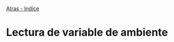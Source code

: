 [Atras - Indice](https://github.com/daniel18acevedo/DA2-Tecnologia/tree/angular-service)

# Lectura de variable de ambiente
